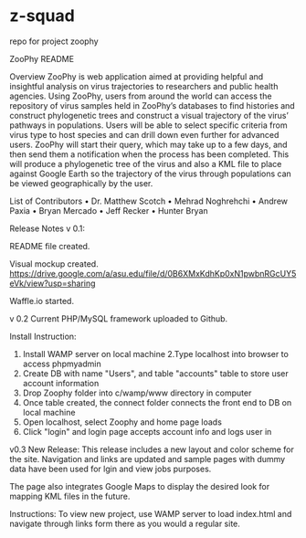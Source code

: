 # z-squad
repo for project zoophy

ZooPhy README

Overview
	ZooPhy is web application aimed at providing helpful and insightful analysis on virus trajectories to researchers and public health agencies. Using ZooPhy, users from around the world can access the repository of virus samples held in ZooPhy’s databases to find histories and construct phylogenetic trees and construct a visual trajectory of the virus’ pathways in populations. Users will be able to select specific criteria from virus type to host species and can drill down even further for advanced users. ZooPhy will start their query, which may take up to a few days, and then send them a notification when the process has been completed. This will produce a phylogenetic tree of the virus and also a KML file to place against Google Earth so the trajectory of the virus through populations can be viewed geographically by the user. 

List of Contributors
•	Dr. Matthew Scotch
•	Mehrad Noghrehchi
•	Andrew Paxia
•	Bryan Mercado
•	Jeff Recker
•	Hunter Bryan

Release Notes
v 0.1: 

README file created.

Visual mockup created. <https://drive.google.com/a/asu.edu/file/d/0B6XMxKdhKp0xN1pwbnRGcUY5eVk/view?usp=sharing>

Waffle.io started. 

v 0.2 
Current PHP/MySQL framework uploaded to Github. 

Install Instruction:

1. Install WAMP server on local machine
2.Type localhost into browser to access phpmyadmin
3. Create DB with name "Users", and table "accounts" table to store user account information
4. Drop Zoophy folder into c/wamp/www directory in computer
5. Once table created,  the connect folder connects the front end to DB on local machine
6. Open localhost, select Zoophy and home page loads
7. Click "login" and login page accepts account info and logs user in

v0.3 
New Release:
This release includes a new layout and color scheme for the site. Navigation and links are updated and sample pages with dummy data have been used for lgin and view jobs purposes. 

The page also integrates Google Maps to display the desired look for mapping KML files in the future. 

Instructions:
To view new project, use WAMP server to load index.html and navigate through links form there as you would a regular site. 


